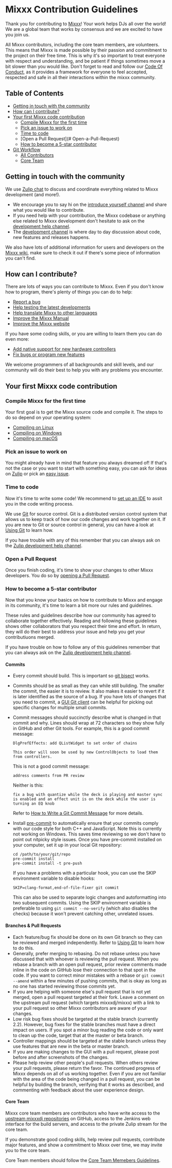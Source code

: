 # Mixxx Contribution Guidelines #
Thank you for contributing to [Mixxx](https://mixxx.org/)! Your work helps DJs all over the world! We are a global team that works by consensus and we are excited to have you join us.

All Mixxx contributors, including the core team members, are volunteers. This means that Mixxx is made possible by their passion and commitment to the project on their free time. This is why it's so important to treat everyone with respect and understanding, and be patient if things sometimes move a bit slower than you would like. Don't forget to read and follow our [Code Of Conduct](https://github.com/mixxxdj/mixxx/blob/master/CODE_OF_CONDUCT.md), as it provides a framework for everyone to feel accepted, respected and safe in all their interactions within the mixxx community.

## Table of Contents ##
- [Getting in touch with the community](#getting-in-touch-with-the-community)
- [How can I contribute?](#how-can-i-contribute)
- [Your first Mixxx code contribution](#Your-first-Mixxx-code-contribution)
   - [Compile Mixxx for the first time](#Compile-Mixxx-for-the-first-time)
   - [Pick an issue to work on](#Pick-an-issue-to-work-on)
   - [Time to code](#Time-to-code)
   - [Open a Pull Request](# Open-a-Pull-Request)
   - [How to become a 5-star contributor](#How-to-become-a-5-star-contributor)
- [Git Workflow](#Git-Workflow)
   - [All Contributors](#All-Contributors)
   - [Core Team](#Core-Team)

## Getting in touch with the community ##

We use [Zulip chat](https://mixxx.zulipchat.com/) to discuss and coordinate everything related to Mixxx development (and more!).

- We encourage you to say hi on the [introduce yourself channel](https://mixxx.zulipchat.com/#narrow/stream/109123-introduce-yourself) and share what you would like to contribute.
- If you need help with your contribution, the Mixxx codebase or anything else related to Mixxx development don't hesitate to ask on the [development help channel](https://mixxx.zulipchat.com/#narrow/stream/247620-development-help).
- The [development channel](https://mixxx.zulipchat.com/#narrow/stream/109171-development) is where day to day discussion about code, new features and releases happens.

We also have lots of additional information for users and developers on the [Mixxx wiki](https://github.com/mixxxdj/mixxx/wiki), make sure to check it out if there's some piece of information you can't find.

## How can I contribute? ##

There are lots of ways you can contribute to Mixxx. Even if you don't know how to program, there's plenty of things you can do to help:

 - [Report a bug](https://github.com/mixxxdj/mixxx/wiki/Reporting%20bugs)
 - [Help testing the latest developments](https://github.com/mixxxdj/mixxx/wiki/Testing)
 - [Help translate Mixxx to other languages](https://github.com/mixxxdj/mixxx/wiki/Internationalization)
 - [Improve the Mixxx Manual](https://github.com/mixxxdj/manual#readme)
 - [Improve the Mixxx website](https://github.com/mixxxdj/website)

If you have some coding skills, or you are willing to learn them you can do even more:

 - [Add native support for new hardware controllers](https://github.com/mixxxdj/mixxx/wiki/Contributing%20mappings)
 - [Fix bugs or program new features](#Your-first-Mixxx-code-contribution)

We welcome programmers of all backgrounds and skill levels, and our community will do their best to help you with any problems you encounter.

## Your first Mixxx code contribution ##

### Compile Mixxx for the first time ###
Your first goal is to get the Mixxx source code and compile it. The steps to do so depend on your operating system:
- [Compiling on Linux](https://github.com/mixxxdj/mixxx/wiki/Compiling%20on%20Linux)
- [Compiling on Windows](https://github.com/mixxxdj/mixxx/wiki/Compiling%20on%20Windows)
- [Compiling on macOS](https://github.com/mixxxdj/mixxx/wiki/Compiling%20on%20macOS)

### Pick an issue to work on ###
You might already have in mind that feature you always dreamed of! If that's not the case or you want to start with something easy, you can ask for ideas on [Zulip](https://mixxx.zulipchat.com/#narrow/stream/247620-development-help) or pick an [easy issue](https://bugs.launchpad.net/mixxx/+bugs?field.tag=easy).

### Time to code ###
Now it's time to write some code! 
We recommend to [set up an IDE](https://github.com/mixxxdj/mixxx/wiki/Developer%20Tools) to assit you in the code writing process.

We use [Git](https://git-scm.com/) for source control. Git is a distributed version control system that allows us to keep track of how our code changes and work together on it. If you are new to Git or source control in general, you can have a look at [Using Git](https://github.com/mixxxdj/mixxx/wiki/Using%20Git) to learn how.

If you have trouble with any of this remember that you can always ask on the [Zulip development help channel](https://mixxx.zulipchat.com/#narrow/stream/247620-development-help).

### Open a Pull Request ###
Once you finish coding, it's time to show your changes to other Mixxx developers. You do so by [opening a Pull Request](https://github.com/mixxxdj/mixxx/wiki/Using%20Git#open-a-pull-request).

### How to become a 5-star contributor ###
Now that you know your basics on how to contribute to Mixxx and engage in its community, it's time to learn a bit more our rules and guidelines.

These rules and guidelines describe how our community has agreed to collaborate together effectively. Reading and following these guidelines shows other collaborators that you respect their time and effort. In return, they will do their best to address your issue and help you get your contributiuons merged.

If you have trouble on how to follow any of this guidelines remember that you can always ask on the [Zulip development help channel](https://mixxx.zulipchat.com/#narrow/stream/247620-development-help).

#### Commits ####
* Every commit should build. This is important so [git bisect](https://git-scm.com/book/en/v2/Git-Tools-Debugging-with-Git#_binary_search) works.
* Commits should be as small as they can while still building. The smaller the commit, the easier it is to review. It also makes it easier to revert if it is later identified as the source of a bug. If you have lots of changes that you need to commit, a [GUI Git client](https://git-scm.com/downloads/guis) can be helpful for picking out specific changes for multiple small commits.
* Commit messages should succinctly describe what is changed in that commit and why. Lines should wrap at 72 characters so they show fully in GitHub and other Git tools. For example, this is a good commit message:

    ```
    DlgPrefEffects: add QListWidget to set order of chains

    This order will soon be used by new ControlObjects to load them
    from controllers.
    ```

    This is not a good commit message:

    ```
    address comments from PR review
    ```

    Neither is this:

    ```
    fix a bug with quantize while the deck is playing and master sync is enabled and an effect unit is on the deck while the user is turning an EQ knob
    ```

    Refer to [How to Write a Git Commit Message](https://chris.beams.io/posts/git-commit/) for more details.

* Install [pre-commit](https://pre-commit.com/#install) to automatically ensure that your commits comply with our code style for both C++ and JavaScript. Note this is currently not working on Windows. This saves time reviewing so we don't have to point out nitpicky style issues. Once you have pre-commit installed on your computer, set it up in your local Git repository:

    ```
    cd /path/to/your/git/repo
    pre-commit install
    pre-commit install -t pre-push
    ```

    If you have a problems with a particular hook, you can use the SKIP environment variable to disable hooks:

    ```
    SKIP=clang-format,end-of-file-fixer git commit
    ```

    This can also be used to separate logic changes and autoformatting into two subsequent commits. Using the SKIP environment variable is preferable to using `git commit --no-verify` (which also disables the checks) because it won't prevent catching other, unrelated issues.

#### Branches & Pull Requests ####
* Each feature/bug fix should be done on its own Git branch so they can be reviewed and merged independently. Refer to [Using Git](https://mixxx.org/wiki/doku.php/using_git) to learn how to do this.
* Generally, prefer merging to rebasing. Do not rebase unless you have discussed that with whoever is reviewing the pull request. When you rebase a branch with an open pull request, prior review comments made inline in the code on GitHub lose their connection to that spot in the code. If you want to correct minor mistakes with a rebase or `git commit --amend` within a few minutes of pushing commits, that is okay as long as no one has started reviewing those commits yet.
* If you are helping with someone else's pull request that is not yet merged, open a pull request targeted at their fork. Leave a comment on the upstream pull request (which targets mixxxdj/mixxx) with a link to your pull request so other Mixxx contributors are aware of your changes.
* Low risk bug fixes should be targeted at the stable branch (currently 2.2). However, bug fixes for the stable branches must have a direct impact on users. If you spot a minor bug reading the code or only want to clean up the code, target that at the master or beta branch.
* Controller mappings should be targeted at the stable branch unless they use features that are new in the beta or master branch.
* If you are making changes to the GUI with a pull request, please post before and after screenshots of the changes.
* Please help review other people's pull requests. When others review your pull requests, please return the favor. The continued progress of Mixxx depends on all of us working together. Even if you are not familiar with the area of the code being changed in a pull request, you can be helpful by building the branch, verifying that it works as described, and commenting with feedback about the user experience design.

#### Core Team ####
Mixxx core team members are contributors who have write access to the [upstream mixxxdj repositories](https://github.com/mixxxdj/) on GitHub, access to the Jenkins web interface for the build servers, and access to the private Zulip stream for the core team.

If you demonstrate good coding skills, help review pull requests, contribute major features, and show a commitment to Mixxx over time, we may invite you to the core team.

Core Team members should follow the [Core Team Memebers Guidelines](https://github.com/mixxxdj/mixxx/wiki/Core-Team-Guidelines).
